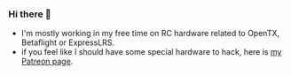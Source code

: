 ### Hi there 👋

<!--
**raphaelcoeffic/raphaelcoeffic** is a ✨ _special_ ✨ repository because its `README.md` (this file) appears on your GitHub profile.

Here are some ideas to get you started:

- 🔭 I’m currently working on ...
- 🌱 I’m currently learning ...
- 👯 I’m looking to collaborate on ...
- 🤔 I’m looking for help with ...
- 💬 Ask me about ...
- 📫 How to reach me: ...
- 😄 Pronouns: ...
- ⚡ Fun fact: ...
-->

- I'm mostly working in my free time on RC hardware related to OpenTX, Betaflight or ExpressLRS.
- if you feel like I should have some special hardware to hack, here is [my Patreon page](https://www.patreon.com/user?u=43166499).
